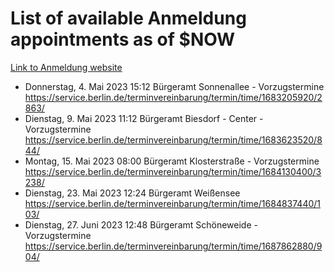 # List of available Anmeldung appointments as of $NOW
[Link to Anmeldung website](https://service.berlin.de/terminvereinbarung/termin/tag.php?termin=1&anliegen[]=120686&dienstleisterlist=122210,122217,327316,122219,327312,122227,327314,122231,327346,122243,327348,122254,122252,329742,122260,329745,122262,329748,122271,327278,122273,327274,122277,327276,330436,122280,327294,122282,327290,122284,327292,122291,327270,122285,327266,122286,327264,122296,327268,150230,329760,122297,327286,122294,327284,122312,329763,122314,329775,122304,327330,122311,327334,122309,327332,317869,122281,327352,122279,329772,122283,122276,327324,122274,327326,122267,329766,122246,327318,122251,327320,122257,327322,122208,327298,122226,327300&herkunft=http%3A%2F%2Fservice.berlin.de%2Fdienstleistung%2F120686%2F)
- Donnerstag, 4. Mai 2023 15:12 Bürgeramt Sonnenallee - Vorzugstermine https://service.berlin.de/terminvereinbarung/termin/time/1683205920/2863/
- Dienstag, 9. Mai 2023 11:12 Bürgeramt Biesdorf - Center - Vorzugstermine https://service.berlin.de/terminvereinbarung/termin/time/1683623520/844/
- Montag, 15. Mai 2023 08:00 Bürgeramt Klosterstraße - Vorzugstermine https://service.berlin.de/terminvereinbarung/termin/time/1684130400/3238/
- Dienstag, 23. Mai 2023 12:24 Bürgeramt Weißensee https://service.berlin.de/terminvereinbarung/termin/time/1684837440/103/
- Dienstag, 27. Juni 2023 12:48 Bürgeramt Schöneweide - Vorzugstermine https://service.berlin.de/terminvereinbarung/termin/time/1687862880/904/
